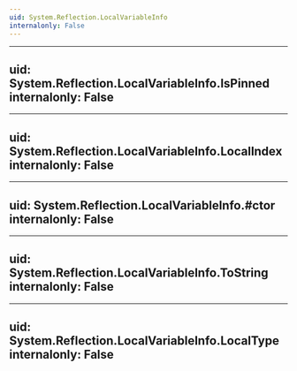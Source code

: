 ```yaml
---
uid: System.Reflection.LocalVariableInfo
internalonly: False
---
```


---
uid: System.Reflection.LocalVariableInfo.IsPinned
internalonly: False
---

---
uid: System.Reflection.LocalVariableInfo.LocalIndex
internalonly: False
---

---
uid: System.Reflection.LocalVariableInfo.#ctor
internalonly: False
---

---
uid: System.Reflection.LocalVariableInfo.ToString
internalonly: False
---

---
uid: System.Reflection.LocalVariableInfo.LocalType
internalonly: False
---
